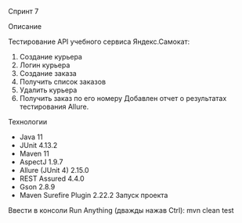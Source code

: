 Cпринт 7

Описание

Тестирование API учебного сервиса Яндекс.Самокат:

1. Создание курьера
2. Логин курьера
3. Создание заказа
4. Получить список заказов
5. Удалить курьера
6. Получить заказ по его номеру
Добавлен отчет о результатах тестирования Allure.

Технологии

- Java 11
- JUnit 4.13.2
- Maven 11
- AspectJ 1.9.7
- Allure (JUnit 4) 2.15.0
- REST Assured 4.4.0
- Gson 2.8.9
- Maven Surefire Plugin 2.22.2
Запуск проекта

Ввести в консоли Run Anything (дважды нажав Ctrl): mvn clean test
